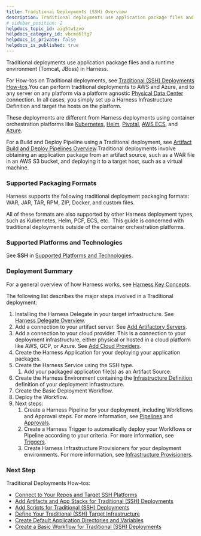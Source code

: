 ```yaml
---
title: Traditional Deployments (SSH) Overview
description: Traditional deployments use application package files and a runtime environment (Tomcat, JBoss) in Harness. For How-tos on Traditional deployments, see Traditional (SSH) Deployments How-tos. You can…
# sidebar_position: 2
helpdocs_topic_id: aig5tw1zvo
helpdocs_category_id: vbcmo6ltg7
helpdocs_is_private: false
helpdocs_is_published: true
---
```


Traditional deployments use application package files and a runtime environment (Tomcat, JBoss) in Harness.

For How-tos on Traditional deployments, see [Traditional (SSH) Deployments How-tos](../../traditional-deployments/traditional-deployments-overview.md).You can perform traditional deployments to AWS and Azure, and to any server on any platform via a platform agnostic [Physical Data Center](../../../firstgen-platform/account/manage-connectors/add-physical-data-center-cloud-provider.md) connection. In all cases, you simply set up a Harness Infrastructure Definition and target the hosts on the platform.

These deployments are different from Harness deployments using container orchestration platforms like [Kubernetes](../../../first-gen-quickstarts/kubernetes-quickstart.md), [Helm](../../../first-gen-quickstarts/helm-quickstart.md), [Pivotal](../../../first-gen-quickstarts/pivotal-cloud-foundry-quickstart.md), [AWS ECS](../../../first-gen-quickstarts/aws-ecs-deployments.md), and [Azure](../../azure-deployments/aks-howtos/azure-deployments-overview.md).

For a Build and Deploy Pipeline using a Traditional deployment, see [Artifact Build and Deploy Pipelines Overview](artifact-build-and-deploy-pipelines-overview.md).Traditional deployments involve obtaining an application package from an artifact source, such as a WAR file in an AWS S3 bucket, and deploying it to a target host, such as a virtual machine.

### Supported Packaging Formats

Harness supports the following traditional deployment packaging formats: WAR, JAR, TAR, RPM, ZIP, Docker, and custom files.

All of these formats are also supported by other Harness deployment types, such as Kubernetes, Helm, PCF, ECS, etc.  This guide is concerned with traditional deployments outside of the container orchestration platforms.

### Supported Platforms and Technologies

See **SSH** in [Supported Platforms and Technologies](../../../starthere-firstgen/supported-platforms.md).

### Deployment Summary

For a general overview of how Harness works, see [Harness Key Concepts](../../../starthere-firstgen/harness-key-concepts.md).

The following list describes the major steps involved in a Traditional deployment:

1. Installing the Harness Delegate in your target infrastructure. See [Harness Delegate Overview](../../../firstgen-platform/account/manage-delegates/delegate-installation.md).
2. Add a connection to your artifact server. See [Add Artifactory Servers](../../../firstgen-platform/account/manage-connectors/add-artifactory-servers.md).
3. Add a connection to your cloud provider. This is a connection to your deployment infrastructure, either physical or hosted in a cloud platform like AWS, GCP, or Azure. See [Add Cloud Providers](../../../firstgen-platform/account/manage-connectors/cloud-providers.md).
4. Create the Harness Application for your deploying your application packages.
5. Create the Harness Service using the SSH type.
	1. Add your packaged application file(s) as an Artifact Source.
6. Create the Harness Environment containing the [Infrastructure Definition](/docs/first-gen/continuous-delivery/model-cd-pipeline/environments/environment-configuration) definition of your deployment infrastructure.
7. Create the Basic Deployment Workflow.
8. Deploy the Workflow.
9. Next steps:
	1. Create a Harness Pipeline for your deployment, including Workflows and Approval steps. For more information, see [Pipelines](../../model-cd-pipeline/pipelines/pipeline-configuration.md) and [Approvals](../../model-cd-pipeline/approvals/approvals.md).
	2. Create a Harness Trigger to automatically deploy your Workflows or Pipeline according to your criteria. For more information, see [Triggers](../../model-cd-pipeline/triggers/add-a-trigger-2.md).
	3. Create Harness Infrastructure Provisioners for your deployment environments. For more information, see [Infrastructure Provisioners](../../model-cd-pipeline/infrastructure-provisioner/add-an-infra-provisioner.md).

### Next Step

Traditional Deployments How-tos:

* [Connect to Your Repos and Target SSH Platforms](../../traditional-deployments/connect-to-your-target-ssh-platform.md)
* [Add Artifacts and App Stacks for Traditional (SSH) Deployments](../../traditional-deployments/add-artifacts-for-ssh-deployments.md)
* [Add Scripts for Traditional (SSH) Deployments](../../traditional-deployments/add-deployment-specs-for-traditional-ssh-deployments.md)
* [Define Your Traditional (SSH) Target Infrastructure](../../traditional-deployments/define-your-traditional-ssh-target-infrastructure.md)
* [Create Default Application Directories and Variables](../../model-cd-pipeline/applications/set-default-application-directories-as-variables.md)
* [Create a Basic Workflow for Traditional (SSH) Deployments](../../traditional-deployments/create-a-basic-workflow-for-traditional-ssh-deployments.md)

